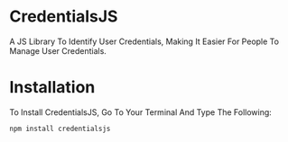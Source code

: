 # CredentialsJS
A JS Library To Identify User Credentials, Making It Easier For People To Manage User Credentials.
# Installation
To Install CredentialsJS, Go To Your Terminal And Type The Following:
```bash
npm install credentialsjs
```
